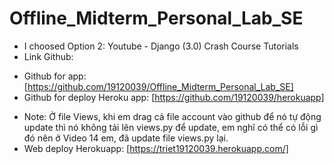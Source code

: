 # Offline_Midterm_Personal_Lab_SE
 - I choosed Option 2:  Youtube - Django (3.0) Crash Course Tutorials
 - Link Github:
  + Github for app: [https://github.com/19120039/Offline_Midterm_Personal_Lab_SE]
  + Github for deploy Heroku app: [https://github.com/19120039/herokuapp]
 - Note: Ở file Views, khi em drag cả file account vào github để nó tự động update thì nó không tải lên views.py để update, em nghĩ có thể có lỗi gì đó
 nên ở Video 14 em, đã update file views.py lại.
 - Web deploy Herokuapp: [https://triet19120039.herokuapp.com/]
